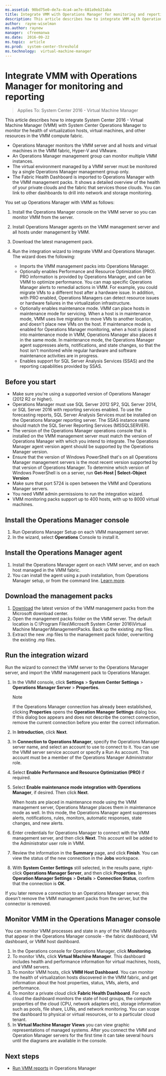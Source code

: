 ```yaml
---
ms.assetid: 90bd75e0-de7a-4ca4-ae7e-681a9eb21aba
title: Integrate VMM with Operations Manager for monitoring and reporting
description: This article describes how to integrate VMM with Operations Manager for monitoring and reporting
author:  rayne-wiselman
ms.author: raynew
manager:  cfreemanwa
ms.date:  2016-09-22
ms.topic:  article
ms.prod:  system-center-threshold
ms.technology:  virtual-machine-manager
---
```



# Integrate VMM with Operations Manager for monitoring and reporting

>Applies To: System Center 2016 - Virtual Machine Manager


This article describes how to integrate System Center 2016 - Virtual Machine Manager (VMM) with System Center Operations Manager to monitor the health of virtualization hosts, virtual machines, and other resources in the VMM compute fabric.

- Operations Manager monitors the VMM server and all hosts and virtual machines in the VMM fabric, Hyper-V and VMware.
- An Operations Manager management group can monitor multiple VMM instances.
- The virtual environment managed by a VMM server must be monitored by a single Operations Manager management group only.
- The Fabric Health Dashboard is imported to Operations Manager with the VMM management packs. It shows a detailed overview of the health of your private clouds and the fabric that services those clouds. You can link to other dashboards to drill into network and storage monitoring.


You set up Operations Manager with VMM as follows:

1. Install the Operations Manager console on the VMM server so you can monitor VMM from the server.
2. Install Operations Manager agents on the VMM management server and all hosts under management by VMM.
3. Download the latest management pack.
4. Run the integration wizard to integrate VMM and Operations Manager. The wizard does the following:

    - Imports the VMM management packs into Operations Manager.
    - Optionally enables Performance and Resource Optimization (PRO). PRO information is provided by Operations Manager, and can be VMM to optimize performance. You can map specific Operations Manager alerts to remedial actions in VMM. For example, you could migrate VMs to a different host after a hardware issue. In addition, with PRO enabled, Operations Managers can detect resource issues or hardware failures in the virtualization infrastructure.
    - Optionally enables maintenance mode. VMM can place hosts in maintenance mode for servicing. When a host is in maintenance mode, VMM uses live migration to move VMs to another location, and doesn't place new VMs on the host. If maintenance mode is enabled for Operations Manager monitoring, when a host is placed into maintenance mode in VMM, Operations Manager also places it in the same mode. In maintenance mode, the Operations Manager agent suppresses alerts, notifications, and state changes, so that the host isn't monitored while regular hardware and software maintenance activities are in progress.
    - Enables support for SQL Server Analysis Services (SSAS) and the reporting capabilities provided by SSAS.


## Before you start

- Make sure you're using a supported version of Operations Manager (2012 R2 or higher).
- Operations Manager must use SQL Server 2012 SP2, SQL Server 2014, or SQL Server 2016 with reporting services enabled. To use the forecasting reports, SQL Server Analysis Services must be installed on the Operations Manager reporting server. The SSAS instance name should match the SQL Server Reporting Services (MSSQLSERVER).
- The version of the Operations Manager operations console that is installed on the VMM management server must match the version of Operations Manager with which you intend to integrate. The Operations Manager agent version agent should be supported by the Operations Manager version.
- Ensure that the version of Windows PowerShell that's on all Operations Manager management servers is the most recent version supported by that version of Operations Manager. To determine which version of Windows PowerShell is on a server, run **Get-Host | Select-Object Version**
- Make sure that port 5724 is open between the VMM and Operations Manager servers.
- You need VMM admin permissions to run the integration wizard.
- VMM monitoring packs support up to 400 hosts, with up to 8000 virtual machines.

## Install the Operations Manager console

1. Run Operations Manager Setup on each VMM management server.
2. In the wizard, select **Operations** Console to install it.

## Install the Operations Manager agent

1. Install the Operations Manager agent on each VMM server, and on each host managed in the VMM fabric.
2. You can install the agent using a push installation, from Operations Manager setup, or from the command line. [Learn more](https://technet.microsoft.com/library/hh551142.aspx).

## Download the management packs

1. [Download](https://www.microsoft.com/download/details.aspx?id=43707) the latest version of the VMM management packs from the Microsoft download center.
2. Open the management packs folder on the VMM server. The default location is C:\Program Files\Microsoft System Center 2016\Virtual Machine Manager\ManagementPacks. Back up the existing .mp files.
3. Extract the new .mp files to the management pack folder, overwriting the existing .mp files.

## Run the integration wizard

Run the wizard to connect the VMM server to the Operations Manager server, and import the VMM management pack to Operations Manager.

1.  In the VMM console, click **Settings** > **System Center Settings** > **Operations Manager Server** > **Properties**.

    > [!NOTE]
    > If the Operations Manager connection has already been established, clicking **Properties** opens the **Operation Manager Settings** dialog box. If this dialog box appears and does not describe the correct connection, remove the current connection before you enter the correct information.

2.  In **Introduction**, click **Next**.
3.  In **Connection to Operations Manager**, specify the Operations Manager server name, and select an account to use to connect to it. You can use the VMM server service account or specify a Run As account. This account must be a member of the Operations Manager Administrator role.
4.  Select **Enable Performance and Resource Optimization (PRO)** if required.
5.  Select **Enable maintenance mode integration with Operations Manager**, if desired. Then click **Next**.

    When hosts are placed in maintenance mode using the VMM management server, Operations Manager places them in maintenance mode as well. In this mode, the Operations Manager agent suppresses alerts, notifications, rules, monitors, automatic responses, state changes, and new alerts.

6.  Enter credentials for Operations Manager to connect with the VMM management server, and then click **Next**. This account will be added to the Administrator user role in VMM.
7. Review the information in the **Summary** page, and click **Finish**. You can view the status of the new connection in the **Jobs** workspace.
8. With **System Center Settings** still selected, in the results pane, right-click **Operations Manager Server**, and then click **Properties**. In **Operation Manager Settings** > **Details** > **Connection Status**, confirm that the connection is **OK**.

If you later remove a connection to an Operations Manager server, this doesn't remove the VMM management packs from the server, but the connector is removed.

## Monitor VMM in the Operations Manager console

You can monitor VMM processes and state in any of the VMM dashboards that appear in the Operations Manager console - the fabric dashboard, VM dashboard, or VMM host dashboard.

1. In the Operations console for Operations Manager, click **Monitoring**.
2. To monitor VMs, click **Virtual Machine Manager**. This dashboard includes health and performance information for virtual machines, hosts, and VMM servers.
3. To monitor VMM hosts, click **VMM Host Dashboard**. You can monitor the health of virtualization hosts discovered in the VMM fabric, and get information about the host properties, status, VMs, alerts, and performance.
4. To monitor a private cloud click **Fabric Health Dashboard**. For each cloud the dashboard monitors the state of host groups, the compute properties of the cloud (CPU, network adapters etc), storage information such as pools, file share, LUNs, and network monitoring. You can scope the dashboard to physical or virtual resources, or to a particular cloud tenant.
5. In **Virtual Machine Manager Views** you can view graphic representations of managed systems. After you connect the VMM and Operation Manager servers for the first time it can take several hours until the diagrams are available in the console.

## Next steps

- [Run VMM reports](manage-monitor-overview.md#report-with-operations-manager) in Operations Manager
